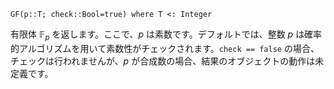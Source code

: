 ```
GF(p::T; check::Bool=true) where T <: Integer
```

有限体 $\mathbb{F}_p$ を返します。ここで、$p$ は素数です。デフォルトでは、整数 $p$ は確率的アルゴリズムを用いて素数性がチェックされます。`check == false` の場合、チェックは行われませんが、$p$ が合成数の場合、結果のオブジェクトの動作は未定義です。
